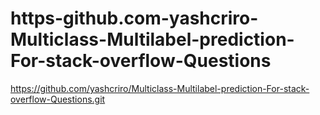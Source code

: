 # https-github.com-yashcriro-Multiclass-Multilabel-prediction-For-stack-overflow-Questions
https://github.com/yashcriro/Multiclass-Multilabel-prediction-For-stack-overflow-Questions.git
